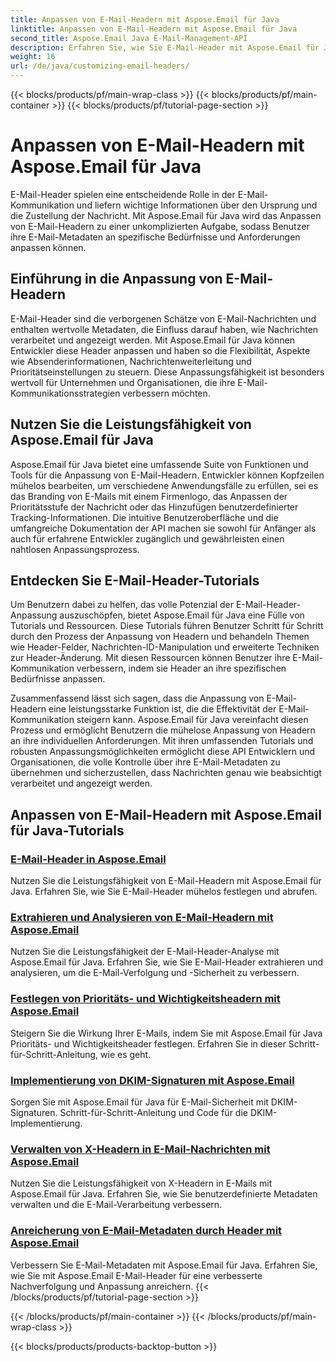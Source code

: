 ```yaml
---
title: Anpassen von E-Mail-Headern mit Aspose.Email für Java
linktitle: Anpassen von E-Mail-Headern mit Aspose.Email für Java
second_title: Aspose.Email Java E-Mail-Management-API
description: Erfahren Sie, wie Sie E-Mail-Header mit Aspose.Email für Java mühelos anpassen. Tauchen Sie ein in Tutorials und nutzen Sie die Möglichkeiten der E-Mail-Header-Anpassung.
weight: 16
url: /de/java/customizing-email-headers/
---
```


{{< blocks/products/pf/main-wrap-class >}}
{{< blocks/products/pf/main-container >}}
{{< blocks/products/pf/tutorial-page-section >}}

# Anpassen von E-Mail-Headern mit Aspose.Email für Java


E-Mail-Header spielen eine entscheidende Rolle in der E-Mail-Kommunikation und liefern wichtige Informationen über den Ursprung und die Zustellung der Nachricht. Mit Aspose.Email für Java wird das Anpassen von E-Mail-Headern zu einer unkomplizierten Aufgabe, sodass Benutzer ihre E-Mail-Metadaten an spezifische Bedürfnisse und Anforderungen anpassen können.

## Einführung in die Anpassung von E-Mail-Headern

E-Mail-Header sind die verborgenen Schätze von E-Mail-Nachrichten und enthalten wertvolle Metadaten, die Einfluss darauf haben, wie Nachrichten verarbeitet und angezeigt werden. Mit Aspose.Email für Java können Entwickler diese Header anpassen und haben so die Flexibilität, Aspekte wie Absenderinformationen, Nachrichtenweiterleitung und Prioritätseinstellungen zu steuern. Diese Anpassungsfähigkeit ist besonders wertvoll für Unternehmen und Organisationen, die ihre E-Mail-Kommunikationsstrategien verbessern möchten.

## Nutzen Sie die Leistungsfähigkeit von Aspose.Email für Java

Aspose.Email für Java bietet eine umfassende Suite von Funktionen und Tools für die Anpassung von E-Mail-Headern. Entwickler können Kopfzeilen mühelos bearbeiten, um verschiedene Anwendungsfälle zu erfüllen, sei es das Branding von E-Mails mit einem Firmenlogo, das Anpassen der Prioritätsstufe der Nachricht oder das Hinzufügen benutzerdefinierter Tracking-Informationen. Die intuitive Benutzeroberfläche und die umfangreiche Dokumentation der API machen sie sowohl für Anfänger als auch für erfahrene Entwickler zugänglich und gewährleisten einen nahtlosen Anpassungsprozess.

## Entdecken Sie E-Mail-Header-Tutorials

Um Benutzern dabei zu helfen, das volle Potenzial der E-Mail-Header-Anpassung auszuschöpfen, bietet Aspose.Email für Java eine Fülle von Tutorials und Ressourcen. Diese Tutorials führen Benutzer Schritt für Schritt durch den Prozess der Anpassung von Headern und behandeln Themen wie Header-Felder, Nachrichten-ID-Manipulation und erweiterte Techniken zur Header-Änderung. Mit diesen Ressourcen können Benutzer ihre E-Mail-Kommunikation verbessern, indem sie Header an ihre spezifischen Bedürfnisse anpassen.

Zusammenfassend lässt sich sagen, dass die Anpassung von E-Mail-Headern eine leistungsstarke Funktion ist, die die Effektivität der E-Mail-Kommunikation steigern kann. Aspose.Email für Java vereinfacht diesen Prozess und ermöglicht Benutzern die mühelose Anpassung von Headern an ihre individuellen Anforderungen. Mit ihren umfassenden Tutorials und robusten Anpassungsmöglichkeiten ermöglicht diese API Entwicklern und Organisationen, die volle Kontrolle über ihre E-Mail-Metadaten zu übernehmen und sicherzustellen, dass Nachrichten genau wie beabsichtigt verarbeitet und angezeigt werden.

## Anpassen von E-Mail-Headern mit Aspose.Email für Java-Tutorials
### [E-Mail-Header in Aspose.Email](./email-headers/)
Nutzen Sie die Leistungsfähigkeit von E-Mail-Headern mit Aspose.Email für Java. Erfahren Sie, wie Sie E-Mail-Header mühelos festlegen und abrufen.
### [Extrahieren und Analysieren von E-Mail-Headern mit Aspose.Email](./extracting-and-analyzing-email-headers/)
Nutzen Sie die Leistungsfähigkeit der E-Mail-Header-Analyse mit Aspose.Email für Java. Erfahren Sie, wie Sie E-Mail-Header extrahieren und analysieren, um die E-Mail-Verfolgung und -Sicherheit zu verbessern.
### [Festlegen von Prioritäts- und Wichtigkeitsheadern mit Aspose.Email](./setting-priority-and-importance-headers/)
Steigern Sie die Wirkung Ihrer E-Mails, indem Sie mit Aspose.Email für Java Prioritäts- und Wichtigkeitsheader festlegen. Erfahren Sie in dieser Schritt-für-Schritt-Anleitung, wie es geht.
### [Implementierung von DKIM-Signaturen mit Aspose.Email](./dkim-signatures-implementation/)
Sorgen Sie mit Aspose.Email für Java für E-Mail-Sicherheit mit DKIM-Signaturen. Schritt-für-Schritt-Anleitung und Code für die DKIM-Implementierung.
### [Verwalten von X-Headern in E-Mail-Nachrichten mit Aspose.Email](./managing-x-headers-in-email-messages/)
Nutzen Sie die Leistungsfähigkeit von X-Headern in E-Mails mit Aspose.Email für Java. Erfahren Sie, wie Sie benutzerdefinierte Metadaten verwalten und die E-Mail-Verarbeitung verbessern.
### [Anreicherung von E-Mail-Metadaten durch Header mit Aspose.Email](./enriching-email-metadata-through-headers/)
Verbessern Sie E-Mail-Metadaten mit Aspose.Email für Java. Erfahren Sie, wie Sie mit Aspose.Email E-Mail-Header für eine verbesserte Nachverfolgung und Anpassung anreichern.
{{< /blocks/products/pf/tutorial-page-section >}}

{{< /blocks/products/pf/main-container >}}
{{< /blocks/products/pf/main-wrap-class >}}

{{< blocks/products/products-backtop-button >}}
